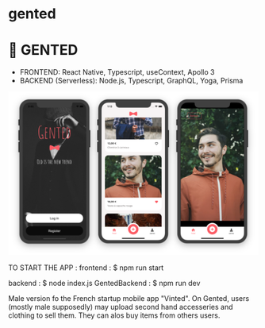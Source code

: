 # gented

<h1>🚀 GENTED</h1>
<ul>
  <li>FRONTEND: React Native, Typescript, useContext, Apollo 3</li>
  <li>BACKEND (Serverless): Node.js, Typescript, GraphQL, Yoga, Prisma</li>
</ul>

![alt text](https://raw.githubusercontent.com/vihong/vihong/main/previewGentedMobilesOnly.png)

TO START THE APP : 
frontend : $ npm run start

backend : $ node index.js
GentedBackend : $ npm run dev

Male version fo the French startup mobile app "Vinted".
On Gented, users (mostly male supposedly) may upload second hand accesseries and clothing to sell them.
They can alos buy items from others users.
